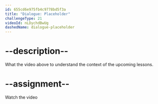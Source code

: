 ```yaml
---
id: 655cd6e975fb4c9778bd5f3a
title: "Dialogue: Placeholder"
challengeType: 21
videoId: nLDychdBwUg
dashedName: dialogue-placeholder
---
```


# --description--

What the video above to understand the context of the upcoming lessons.

# --assignment--

Watch the video
